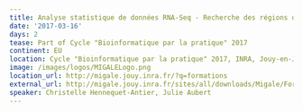 ```yaml
---
title: Analyse statistique de données RNA-Seq - Recherche des régions d'intérêt différentiellement exprimées (R, RStudio et Galaxy)
date: '2017-03-16'
days: 2
tease: Part of Cycle "Bioinformatique par la pratique" 2017
continent: EU
location: Cycle "Bioinformatique par la pratique" 2017, INRA, Jouy-en-Josas, France
image: /images/logos/MIGALELogo.png
location_url: http://migale.jouy.inra.fr/?q=formations
external_url: http://migale.jouy.inra.fr/sites/all/downloads/Migale/Formations/2017/module16.pdf
speaker: Christelle Hennequet-Antier, Julie Aubert
---
```

